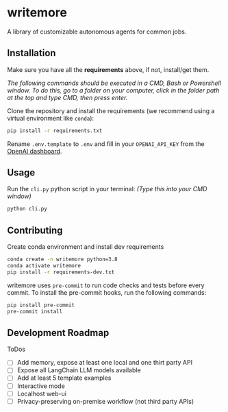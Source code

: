 # writemore

A library of customizable autonomous agents for common jobs.

## Installation

Make sure you have all the **requirements** above, if not, install/get them.

*The following commands should be executed in a CMD, Bash or Powershell window. To do this, go to a folder on your computer, click in the folder path at the top and type CMD, then press enter.*

Clone the repository and install the requirements (we recommend using a virtual environment like `conda`):

```bash
pip install -r requirements.txt
```

Rename `.env.template` to `.env` and fill in your `OPENAI_API_KEY` from the [OpenAI dashboard](https://platform.openai.com/account/api-keys).

## Usage

Run the `cli.py` python script in your terminal:
*(Type this into your CMD window)*

```bash
python cli.py
```

## Contributing

Create conda environment and install dev requirements

```bash
conda create -n writemore python=3.8
conda activate writemore
pip install -r requirements-dev.txt
```

writemore uses `pre-commit` to run code checks and tests before every commit. To install the pre-commit hooks, run the following commands:

```bash
pip install pre-commit
pre-commit install
```

## Development Roadmap

ToDos

- [ ] Add memory, expose at least one local and one thirt party API
- [ ] Expose all LangChain LLM models available
- [ ] Add at least 5 template examples
- [ ] Interactive mode
- [ ] Localhost web-ui
- [ ] Privacy-preserving on-premise workflow (not third party APIs)
